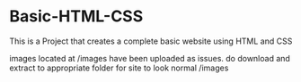 Basic-HTML-CSS
==============

This is a Project that creates a complete basic website using HTML and CSS

images located at /images have been uploaded as issues.
do download and extract to appropriate folder for site to look normal /images
